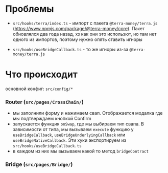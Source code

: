 # Проблемы

- `src/hooks/terra/index.ts` - импорт с пакета `@terra-money/terra.js` (https://www.npmjs.com/package/@terra-money/core). Пакет обновлялся два года назад, хз как они это использют, но там нет одного из импортов, поэтому нужно опять ставить игноры

- `src/hooks/useBridgeCallback.ts` - то же игноры из-за `@terra-money/terra.js`

# Что происходит

основной конфиг: `src/config/*`

### Router (`src/pages/CrossChain/`)

- мы заполнили форму и нажимаем свап. Отображается модалка где мы подтверждаем кнопкой Confirm
- запускается функция `onSwap`, где мы выбираем тип свапа. В зависимости от типа, мы вызываем `execute` функцию у `useBridgeCallback`, `useBridgeUnderlyingCallback` или `useBridgeNativeCallback`. Эти хуки экспортируем из `src/hooks/useBridgeCallback.ts`
- в каждом из них мы вызываем какой то метод `bridgeContract`

### Bridge (`src/pages/Bridge/`)


